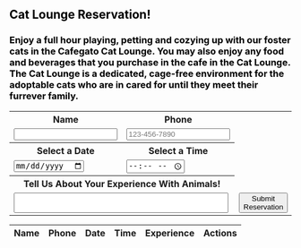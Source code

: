 <meta name="viewport" content="width=device-width, initial-scale=1.0">
<h2 style="color:black">Cat Lounge Reservation!</h2>
<h3 style="color:black">Enjoy a full hour playing, petting and cozying up with our foster cats in the Cafegato Cat Lounge. You may also enjoy any food and beverages that you purchase in the cafe in the Cat Lounge. The Cat Lounge is a dedicated, cage-free environment for the adoptable cats who are in cared for until they meet their furrever family.</h3>
<table>
    <tr>
        <th><label for="name">Name</label></th>
        <th><label for="phone">Phone</label></th>
    </tr>
    <tr>
        <td><input type="text" name="name" id="name" required></td>
        <td><input type="tel" name="phone_num" id="phone_num"
            pattern="[0-9]{3}-[0-9]{3}-[0-9]{4}"
            placeholder="123-456-7890"></td>
    </tr>
    <tr>
      <th><label for="name">Select a Date</label></th>
      <th><label for="name">Select a Time</label></th>
    </tr>
    <tr>
      <td><input type="date" name="date" id="date" required="" /></td>
      <td><input type="time" name="time" id="time" required="" /></td>
    </tr>
    <tr>
      <th colspan="2"><label for="text">Tell Us About Your Experience With Animals!</label></th>
    </tr>
    <tr>
      <td colspan="2"><textarea name="exp" id="event details" rows="2" cols="45" style="resize:none" required=""></textarea></td>
      <td ><button onclick="create_User()">Submit Reservation</button></td>
    </tr>
</table>

<table>
  <thead>
  <tr>
    <th>Name</th>
    <th>Phone</th>
    <th>Date</th>
    <th>Time</th>
    <th>Experience</th>
    <th>Actions</th>
  </tr>
  </thead>
  <tbody id="table">
    <!-- javascript generated data -->
  </tbody>
</table>

<script>
  const json = '[{"_name":"Thomas Edison", "_phone":"123-456-7890", "_date":"01/25/23", "_time":"05:30 PM", "_exp":"Great with animals, I have 4 cats!"}, {"_name":"John Mortenson", "_phone":"321-654-0987", "_date":"01/28/23", "_time":"12:00 PM", "_exp":"Good with dogs, but cats hate me."}]';

  // Convert JSON string to JSON object
  const data = JSON.parse(json);

  // prepare HTML result container for new output
  const table = document.getElementById("table");
  data.forEach(user => {
      // build a row for each user
      const tr = document.createElement("tr");

      // td's to build out each column of data
      const name = document.createElement("td");
      const phone = document.createElement("td");
      const date = document.createElement("td");
      const time = document.createElement("td");
      const exp = document.createElement("td");
      const action = document.createElement("td");
            
      // add content from user data          
      name.innerHTML = user._name; 
      phone.innerHTML = user._phone; 
      date.innerHTML = user._date; 
      time.innerHTML = user._time;
      exp.innerHTML = user._exp; 

      // add action for update button
      var updateBtn = document.createElement('input');
      updateBtn.type = "button";
      updateBtn.className = "btn";
      updateBtn.value = "Update";
      updateBtn.style = "margin-right:16px";
      updateBtn.onclick = function () {
      alert("Update: " + user._name);
      };
      action.appendChild(updateBtn);

      // add action for delete button
      var deleteBtn = document.createElement('input');
      deleteBtn.type = "button";
      deleteBtn.className = "btn";
      deleteBtn.value = "Delete";
      deleteBtn.style = "margin-right:16px"
      deleteBtn.onclick = function () {
      alert("Delete: " + user._name);
      };
      action.appendChild(deleteBtn);  

      // add data to row
      tr.appendChild(name);
      tr.appendChild(phone);
      tr.appendChild(date);
      tr.appendChild(time);
      tr.appendChild(exp);
      tr.appendChild(action);

      // add row to table
      table.appendChild(tr);
  });
</script>